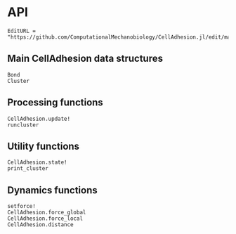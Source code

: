 # API
```@meta
EditURL = "https://github.com/ComputationalMechanobiology/CellAdhesion.jl/edit/main/docs/src/API.md"
```

## Main CellAdhesion data structures
```@docs
Bond
Cluster
```

## Processing functions
```@docs
CellAdhesion.update!
runcluster
```

## Utility functions
```@docs
CellAdhesion.state!
print_cluster
```

## Dynamics functions
```@docs
setforce!
CellAdhesion.force_global
CellAdhesion.force_local
CellAdhesion.distance
```





